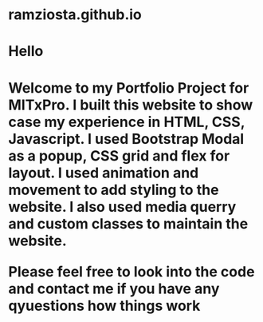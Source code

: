 # ramziosta.github.io
<h1>Hello<h1>
<p>
Welcome to my Portfolio Project for MITxPro. I built this website to show case my experience in HTML, CSS, Javascript. I used Bootstrap Modal as a
popup, CSS grid and flex for layout. I used animation and movement to add styling to the website. I also used media querry and custom classes to maintain the website.
</p>
<p> Please feel free to look into the code and contact me if you have any qyuestions how things work</p>
